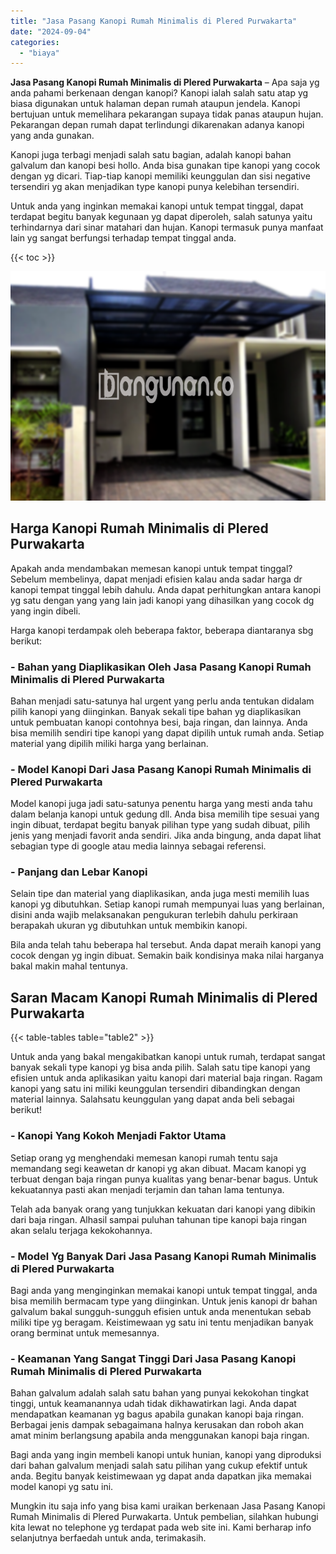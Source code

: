 ```yaml
---
title: "Jasa Pasang Kanopi Rumah Minimalis di Plered Purwakarta"
date: "2024-09-04"
categories: 
  - "biaya"
---
```


**Jasa Pasang Kanopi Rumah Minimalis di Plered Purwakarta** – Apa saja yg anda pahami berkenaan dengan kanopi? Kanopi ialah salah satu atap yg biasa digunakan untuk halaman depan rumah ataupun jendela. Kanopi bertujuan untuk memelihara pekarangan supaya tidak panas ataupun hujan. Pekarangan depan rumah dapat terlindungi dikarenakan adanya kanopi yang anda gunakan.

Kanopi juga terbagi menjadi salah satu bagian, adalah kanopi bahan galvalum dan kanopi besi hollo. Anda bisa gunakan tipe kanopi yang cocok dengan yg dicari. Tiap-tiap kanopi memiliki keunggulan dan sisi negative tersendiri yg akan menjadikan type kanopi punya kelebihan tersendiri.

Untuk anda yang inginkan memakai kanopi untuk tempat tinggal, dapat terdapat begitu banyak kegunaan yg dapat diperoleh, salah satunya yaitu terhindarnya dari sinar matahari dan hujan. Kanopi termasuk punya manfaat lain yg sangat berfungsi terhadap tempat tinggal anda.

{{< toc >}}

![Jasa Pasang Kanopi Rumah Minimalis di Plered Purwakarta](/images/harga-kanopi-minimalis-56.png)

## Harga Kanopi Rumah Minimalis di Plered Purwakarta

Apakah anda mendambakan memesan kanopi untuk tempat tinggal? Sebelum membelinya, dapat menjadi efisien kalau anda sadar harga dr kanopi tempat tinggal lebih dahulu. Anda dapat perhitungkan antara kanopi yg satu dengan yang yang lain jadi kanopi yang dihasilkan yang cocok dg yang ingin dibeli.

Harga kanopi terdampak oleh beberapa faktor, beberapa diantaranya sbg berikut:

### \- Bahan yang Diaplikasikan Oleh Jasa Pasang Kanopi Rumah Minimalis di Plered Purwakarta

Bahan menjadi satu-satunya hal urgent yang perlu anda tentukan didalam pilih kanopi yang diinginkan. Banyak sekali tipe bahan yg diaplikasikan untuk pembuatan kanopi contohnya besi, baja ringan, dan lainnya. Anda bisa memilih sendiri tipe kanopi yang dapat dipilih untuk rumah anda. Setiap material yang dipilih miliki harga yang berlainan.

### \- Model Kanopi Dari Jasa Pasang Kanopi Rumah Minimalis di Plered Purwakarta

Model kanopi juga jadi satu-satunya penentu harga yang mesti anda tahu dalam belanja kanopi untuk gedung dll. Anda bisa memilih tipe sesuai yang ingin dibuat, terdapat begitu banyak pilihan type yang sudah dibuat, pilih jenis yang menjadi favorit anda sendiri. Jika anda bingung, anda dapat lihat sebagian type di google atau media lainnya sebagai referensi.

### \- Panjang dan Lebar Kanopi

Selain tipe dan material yang diaplikasikan, anda juga mesti memilih luas kanopi yg dibutuhkan. Setiap kanopi rumah mempunyai luas yang berlainan, disini anda wajib melaksanakan pengukuran terlebih dahulu perkiraan berapakah ukuran yg dibutuhkan untuk membikin kanopi.

Bila anda telah tahu beberapa hal tersebut. Anda dapat meraih kanopi yang cocok dengan yg ingin dibuat. Semakin baik kondisinya maka nilai harganya bakal makin mahal tentunya.

## Saran Macam Kanopi Rumah Minimalis di Plered Purwakarta

{{< table-tables table="table2" >}}

Untuk anda yang bakal mengakibatkan kanopi untuk rumah, terdapat sangat banyak sekali type kanopi yg bisa anda pilih. Salah satu tipe kanopi yang efisien untuk anda aplikasikan yaitu kanopi dari material baja ringan. Ragam kanopi yang satu ini miliki keunggulan tersendiri dibandingkan dengan material lainnya. Salahsatu keunggulan yang dapat anda beli sebagai berikut!

### \- Kanopi Yang Kokoh Menjadi Faktor Utama

Setiap orang yg menghendaki memesan kanopi rumah tentu saja memandang segi keawetan dr kanopi yg akan dibuat. Macam kanopi yg terbuat dengan baja ringan punya kualitas yang benar-benar bagus. Untuk kekuatannya pasti akan menjadi terjamin dan tahan lama tentunya.

Telah ada banyak orang yang tunjukkan kekuatan dari kanopi yang dibikin dari baja ringan. Alhasil sampai puluhan tahunan tipe kanopi baja ringan akan selalu terjaga kekokohannya.

### \- Model Yg Banyak Dari Jasa Pasang Kanopi Rumah Minimalis di Plered Purwakarta

Bagi anda yang menginginkan memakai kanopi untuk tempat tinggal, anda bisa memilih bermacam type yang diinginkan. Untuk jenis kanopi dr bahan galvalum bakal sungguh-sungguh efisien untuk anda menentukan sebab miliki tipe yg beragam. Keistimewaan yg satu ini tentu menjadikan banyak orang berminat untuk memesannya.

### \- Keamanan Yang Sangat Tinggi Dari Jasa Pasang Kanopi Rumah Minimalis di Plered Purwakarta

Bahan galvalum adalah salah satu bahan yang punyai kekokohan tingkat tinggi, untuk keamanannya udah tidak dikhawatirkan lagi. Anda dapat mendapatkan keamanan yg bagus apabila gunakan kanopi baja ringan. Berbagai jenis dampak sebagaimana halnya kerusakan dan roboh akan amat minim berlangsung apabila anda menggunakan kanopi baja ringan.

Bagi anda yang ingin membeli kanopi untuk hunian, kanopi yang diproduksi dari bahan galvalum menjadi salah satu pilihan yang cukup efektif untuk anda. Begitu banyak keistimewaan yg dapat anda dapatkan jika memakai model kanopi yg satu ini.

Mungkin itu saja info yang bisa kami uraikan berkenaan Jasa Pasang Kanopi Rumah Minimalis di Plered Purwakarta. Untuk pembelian, silahkan hubungi kita lewat no telephone yg terdapat pada web site ini. Kami berharap info selanjutnya berfaedah untuk anda, terimakasih.

